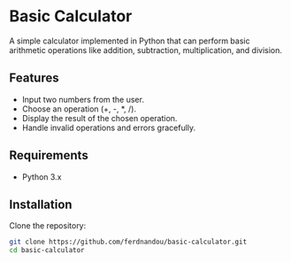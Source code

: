 # Basic Calculator

A simple calculator implemented in Python that can perform basic arithmetic operations like addition, subtraction, multiplication, and division.

## Features

- Input two numbers from the user.
- Choose an operation (+, -, *, /).
- Display the result of the chosen operation.
- Handle invalid operations and errors gracefully.

## Requirements

- Python 3.x

## Installation

Clone the repository:

```bash
git clone https://github.com/ferdnandou/basic-calculator.git
cd basic-calculator
